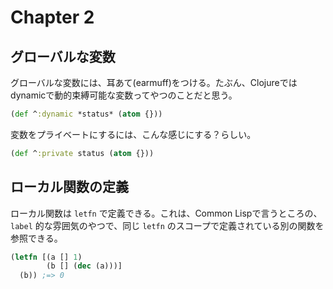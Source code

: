Chapter 2
============

グローバルな変数
-----------------------

グローバルな変数には、耳あて(earmuff)をつける。たぶん、Clojureではdynamicで動的束縛可能な変数ってやつのことだと思う。

```clojure
(def ^:dynamic *status* (atom {}))
```

変数をプライベートにするには、こんな感じにする？らしい。

```clojure
(def ^:private status (atom {}))
```

ローカル関数の定義
-----------------------

ローカル関数は `letfn` で定義できる。これは、Common Lispで言うところの、
`label` 的な雰囲気のやつで、同じ `letfn` のスコープで定義されている別の関数を参照できる。

```clojure
(letfn [(a [] 1)
        (b [] (dec (a)))]
  (b)) ;=> 0
```

